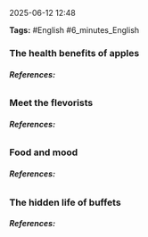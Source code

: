 2025-06-12 12:48

**Tags:** #English #6_minutes_English

### The health benefits of apples
###### **References:** 


### Meet the flevorists
###### **References:** 


### Food and mood
###### **References:** 


### The hidden life of buffets
###### **References:** 
